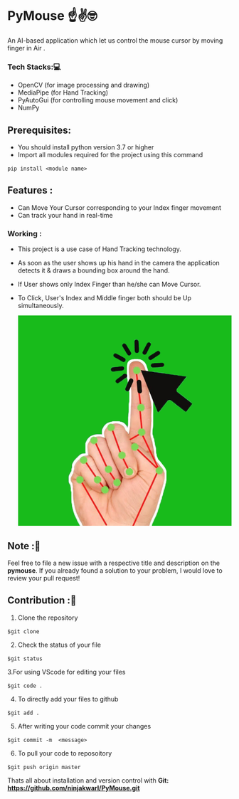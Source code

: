 # PyMouse ☝✌🤓
An AI-based application which let us control the mouse cursor  by moving finger in Air .

### Tech Stacks:💻
- OpenCV (for image processing and drawing)
- MediaPipe (for Hand Tracking)
- PyAutoGui (for controlling mouse movement and click)
- NumPy

## Prerequisites:
- You should install python version 3.7 or higher
- Import all modules required for the project using this command
```
pip install <module name>
```

## Features :
* Can Move Your Cursor corresponding to your Index finger movement
* Can track your hand in real-time

### Working :
* This project is a use case of Hand Tracking technology. 
* As soon as the user shows up his hand in the camera the application detects it & draws a bounding box around the hand.
* If User shows only Index Finger than he/she can Move Cursor.
* To Click, User's Index and Middle finger both should be Up simultaneously. 
 
  ![final](https://github.com/ninjakwarl/PyMouse/blob/main/pichand.png)




## Note :📝 
Feel free to file a new issue with a respective title and description on the **pymouse**. If you already found a solution to your problem, I would love to review your pull request! 

## Contribution :📲
1. Clone the repository 
```
$git clone 
```
2. Check the status of your file 
```
$git status
```

3.For using VScode for editing your files 
```
$git code .
```
4. To directly add your files to github
```
$git add .
```
5. After writing your code commit your changes 
```
$git commit -m  <message>
```
6. To pull your code to reposoitory
```
$git push origin master
```
Thats all about installation and version control with **Git: https://github.com/ninjakwarl/PyMouse.git**
